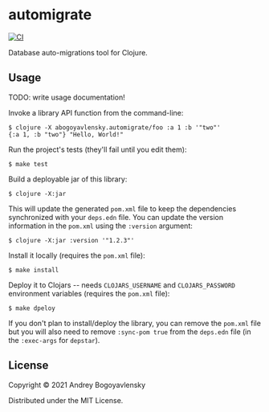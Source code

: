 # automigrate

[![CI](https://github.com/abogoyavlensky/automigrate/actions/workflows/ci.yaml/badge.svg?branch=master)](https://github.com/abogoyavlensky/automigrate/actions/workflows/ci.yaml)

Database auto-migrations tool for Clojure.

## Usage

TODO: write usage documentation!


Invoke a library API function from the command-line:

    $ clojure -X abogoyavlensky.automigrate/foo :a 1 :b '"two"'
    {:a 1, :b "two"} "Hello, World!"

Run the project's tests (they'll fail until you edit them):

    $ make test

Build a deployable jar of this library:

    $ clojure -X:jar

This will update the generated `pom.xml` file to keep the dependencies synchronized with
your `deps.edn` file. You can update the version information in the `pom.xml` using the
`:version` argument:

    $ clojure -X:jar :version '"1.2.3"'

Install it locally (requires the `pom.xml` file):

    $ make install

Deploy it to Clojars -- needs `CLOJARS_USERNAME` and `CLOJARS_PASSWORD` environment
variables (requires the `pom.xml` file):

    $ make dpeloy

If you don't plan to install/deploy the library, you can remove the
`pom.xml` file but you will also need to remove `:sync-pom true` from the `deps.edn`
file (in the `:exec-args` for `depstar`).

## License

Copyright © 2021 Andrey Bogoyavlensky

Distributed under the MIT License.

